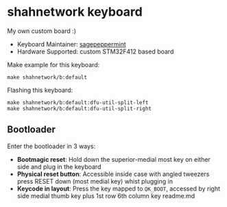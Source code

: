 # shahnetwork keyboard

My own custom board :)

* Keyboard Maintainer: [sagepeppermint](https://github.com/sagepeppermint)
* Hardware Supported: custom STM32F412 based board

Make example for this keyboard:

    make shahnetwork/b:default

Flashing this keyboard:

    make shahnetwork/b:default:dfu-util-split-left
    make shahnetwork/b:default:dfu-util-split-right

## Bootloader

Enter the bootloader in 3 ways:

* **Bootmagic reset**: Hold down the superior-medial most key on either side and plug in the keyboard
* **Physical reset button**: Accessible inside case with angled tweezers press RESET down (most medial key) whist plugging in
* **Keycode in layout**: Press the key mapped to `QK_BOOT`, accessed by right side medial thumb key plus 1st row 6th column key
readme.md
